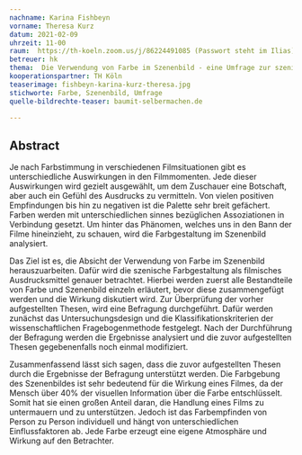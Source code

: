 ```yaml
---
nachname: Karina Fishbeyn
vorname: Theresa Kurz
datum: 2021-02-09
uhrzeit: 11-00
raum:  https://th-koeln.zoom.us/j/86224491085 (Passwort steht im Ilias) Präsentation
betreuer: hk
thema:  Die Verwendung von Farbe im Szenenbild - eine Umfrage zur szenischen Farbgestaltung als filmisches Ausdrucksmittel
kooperationspartner: TH Köln
teaserimage: fishbeyn-karina-kurz-theresa.jpg
stichworte: Farbe, Szenenbild, Umfrage
quelle-bildrechte-teaser: baumit-selbermachen.de

---
```


## Abstract

Je nach Farbstimmung in verschiedenen Filmsituationen gibt es unterschiedliche Auswirkungen in den Filmmomenten. Jede dieser Auswirkungen wird gezielt ausgewählt, um dem Zuschauer eine Botschaft, aber auch ein Gefühl des Ausdrucks zu vermitteln. Von vielen positiven Empfindungen bis hin zu negativen ist die Palette sehr breit gefächert. Farben werden mit unterschiedlichen sinnes bezüglichen Assoziationen in Verbindung gesetzt. Um hinter das Phänomen, welches uns in den Bann der Filme hineinzieht, zu schauen, wird die Farbgestaltung im Szenenbild analysiert. 

Das Ziel ist es, die Absicht der Verwendung von Farbe im Szenenbild herauszuarbeiten. Dafür wird die szenische Farbgestaltung als filmisches Ausdrucksmittel genauer betrachtet. Hierbei werden zuerst alle Bestandteile von Farbe und Szenenbild einzeln erläutert, bevor diese zusammengefügt werden und die Wirkung diskutiert wird. Zur Überprüfung der vorher aufgestellten Thesen, wird eine Befragung durchgeführt. Dafür werden zunächst das Untersuchungsdesign und die Klassifikationskriterien der wissenschaftlichen Fragebogenmethode festgelegt. Nach der Durchführung der Befragung werden die Ergebnisse analysiert und die zuvor aufgestellten Thesen gegebenenfalls noch einmal modifiziert.

Zusammenfassend lässt sich sagen, dass die zuvor aufgestellten Thesen durch die Ergebnisse der Befragung unterstützt werden. Die Farbgebung des Szenenbildes ist sehr bedeutend für die Wirkung eines Filmes, da der Mensch über 40% der visuellen Information über die Farbe entschlüsselt. Somit hat sie einen großen Anteil daran, die Handlung eines Films zu untermauern und zu unterstützen. Jedoch ist das Farbempfinden von Person zu Person individuell und hängt von unterschiedlichen Einflussfaktoren ab. Jede Farbe erzeugt eine eigene Atmosphäre und Wirkung auf den Betrachter. 

